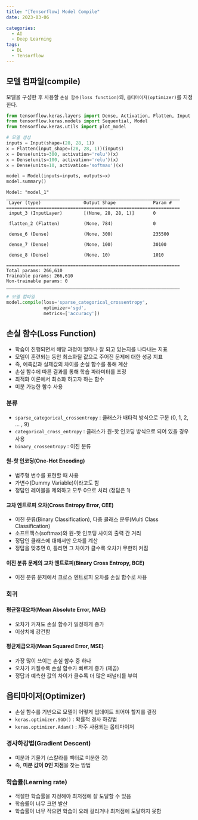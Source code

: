 ```yaml
---
title: "[Tensorflow] Model Compile"
date: 2023-03-06

categories:
  - AI
  - Deep Learning
tags:
  - DL
  - Tensorflow
---
```

    

## 모델 컴파일(compile)
모델을 구성한 후 사용할 `손실 함수(loss function)`와, `옵티마이저(optimizer)`를 지정한다.


```python
from tensorflow.keras.layers import Dense, Activation, Flatten, Input
from tensorflow.keras.models import Sequential, Model
from tensorflow.keras.utils import plot_model
```


```python
# 모델 생성
inputs = Input(shape=(28, 28, 1))
x = Flatten(input_shape=(28, 28, 1))(inputs)
x = Dense(units=300, activation='relu')(x)
x = Dense(units=100, activation='relu')(x)
x = Dense(units=10, activation='softmax')(x)

model = Model(inputs=inputs, outputs=x)
model.summary()
```

    Model: "model_1"
    _________________________________________________________________
     Layer (type)                Output Shape              Param #   
    =================================================================
     input_3 (InputLayer)        [(None, 28, 28, 1)]       0         
                                                                     
     flatten_2 (Flatten)         (None, 784)               0         
                                                                     
     dense_6 (Dense)             (None, 300)               235500    
                                                                     
     dense_7 (Dense)             (None, 100)               30100     
                                                                     
     dense_8 (Dense)             (None, 10)                1010      
                                                                     
    =================================================================
    Total params: 266,610
    Trainable params: 266,610
    Non-trainable params: 0
    _________________________________________________________________
    


```python
# 모델 컴파일
model.compile(loss='sparse_categorical_crossentropy',
              optimizer='sgd',
              metrics=['accuracy'])
```

## 손실 함수(Loss Function)
- 학습이 진행되면서 해당 과정이 얼마나 잘 되고 있는지를 나타내는 지표
- 모델이 훈련되는 동안 최소화될 값으로 주어진 문제에 대한 성공 지표
- 즉, 예측값과 실제값의 차이를 손실 함수를 통해 계산
- 손실 함수에 따른 결과를 통해 학습 파라미터를 조정
- 최적화 이론에서 최소화 하고자 하는 함수
- 미분 가능한 함수 사용

### 분류
- `sparse_categorical_crossentropy` : 클래스가 배타적 방식으로 구분 (0, 1, 2, ... , 9)
- `categorical_cross_entropy` : 클래스가 원-핫 인코딩 방식으로 되어 있을 경우 사용
- `binary_crossentropy` : 이진 분류

#### 원-핫 인코딩(One-Hot Encoding)
- 범주형 변수를 표현할 때 사용
- 가변수(Dummy Variable)이라고도 함
- 정답인 레이블을 제외하고 모두 0으로 처리 (정답은 1)

#### 교차 엔트로피 오차(Cross Entropy Error, CEE)
- 이진 분류(Binary Classification), 다중 클래스 분류(Multi Class Classification)
- 소프트맥스(softmax)와 원-핫 인코딩 사이의 출력 간 거리
- 정답인 클래스에 대해서만 오차를 계산
- 정답을 맞추면 0, 틀리면 그 차이가 클수록 오차가 무한히 커짐

#### 이진 분류 문제의 교차 엔트로피(Binary Cross Entropy, BCE)
- 이진 분류 문제에서 크로스 엔트로피 오차를 손실 함수로 사용

### 회귀
#### 평균절대오차(Mean Absolute Error, MAE)
- 오차가 커져도 손실 함수가 일정하게 증가
- 이상치에 강건함

#### 평균제곱오차(Mean Squared Error, MSE)
- 가장 많이 쓰이는 손실 함수 중 하나
- 오차가 커질수록 손실 함수가 빠르게 증가 (제곱)
- 정답과 예측한 값의 차이가 클수록 더 많은 패널티를 부여

## 옵티마이저(Optimizer)
- 손실 함수를 기반으로 모델이 어떻게 업데이트 되어야 할지를 결정
- `keras.optimizer.SGD()` : 확률적 경사 하강법
- `keras.optimizer.Adam()` : 자주 사용되는 옵티마이저

### 경사하강법(Gradient Descent)
- 미분과 기울기 (스칼라를 벡터로 미분한 것)
- 즉, **미분 값이 0인 지점**을 찾는 방법

### 학습률(Learning rate)
- 적절한 학습률을 지정해야 최저점에 잘 도달할 수 있음
- 학습률이 너무 크면 발산
- 학습률이 너무 작으면 학습이 오래 걸리거나 최저점에 도달하지 못함
